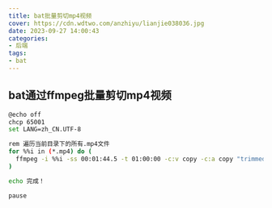 ```yaml
---
title: bat批量剪切mp4视频
cover: https://cdn.wdtwo.com/anzhiyu/lianjie038036.jpg
date: 2023-09-27 14:00:43
categories:
- 后端
tags:
- bat
---
```


## bat通过ffmpeg批量剪切mp4视频

```bash
@echo off
chcp 65001
set LANG=zh_CN.UTF-8

rem 遍历当前目录下的所有.mp4文件
for %%i in (*.mp4) do (
  ffmpeg -i %%i -ss 00:01:44.5 -t 01:00:00 -c:v copy -c:a copy "trimmed_%%~ni.mp4"
)

echo 完成！

pause
```